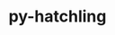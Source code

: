 ---
title: "py-hatchling"
layout: cache
categories: [package, develop-2023-05-14]
meta: {"versions": ["1.14.0"], "compilers": ["gcc@=11.1.0", "gcc@=11.3.0", "gcc@=7.3.1", "gcc@=7.5.0"], "oss": ["amzn2", "ubuntu18.04", "ubuntu20.04", "ubuntu22.04"], "platforms": ["linux"], "targets": ["aarch64", "neoverse_n1", "ppc64le", "x86_64_v3"], "stacks": ["aws-isc", "aws-isc-aarch64", "data-vis-sdk", "e4s", "e4s-power", "ml-linux-x86_64-cpu", "ml-linux-x86_64-cuda", "ml-linux-x86_64-rocm", "radiuss", "root"], "num_specs": 17, "num_specs_by_stack": {"root": 17, "aws-isc": 1, "ml-linux-x86_64-cuda": 1, "ml-linux-x86_64-cpu": 1, "ml-linux-x86_64-rocm": 1, "e4s-power": 3, "aws-isc-aarch64": 2, "e4s": 4, "data-vis-sdk": 4, "radiuss": 2}}
spec_details: [{"hash": "defgexgsltsjqx6mtrw4kx22cs37bteo", "compiler": "gcc@=7.3.1", "versions": ["1.14.0"], "os": "amzn2", "platform": "linux", "target": "x86_64_v3", "variants": ["build_system=python_pip"], "stacks": ["root", "aws-isc"], "size": "-", "tarball": "https://binaries.spack.io/releases/develop-2023-05-14/build_cache/linux-amzn2-x86_64_v3/gcc-7.3.1/py-hatchling-1.14.0/linux-amzn2-x86_64_v3-gcc-7.3.1-py-hatchling-1.14.0-defgexgsltsjqx6mtrw4kx22cs37bteo.spack"}, {"hash": "citfgde5jmkhoq7iyovqak3rxijlrruf", "compiler": "gcc@=11.3.0", "versions": ["1.14.0"], "os": "ubuntu22.04", "platform": "linux", "target": "x86_64_v3", "variants": ["build_system=python_pip"], "stacks": ["ml-linux-x86_64-cuda", "ml-linux-x86_64-cpu", "root", "ml-linux-x86_64-rocm"], "size": "-", "tarball": "https://binaries.spack.io/releases/develop-2023-05-14/build_cache/linux-ubuntu22.04-x86_64_v3/gcc-11.3.0/py-hatchling-1.14.0/linux-ubuntu22.04-x86_64_v3-gcc-11.3.0-py-hatchling-1.14.0-citfgde5jmkhoq7iyovqak3rxijlrruf.spack"}, {"hash": "hyrltxpqw5dk3iwtlprh2m7rtgssjxnf", "compiler": "gcc@=11.1.0", "versions": ["1.14.0"], "os": "ubuntu20.04", "platform": "linux", "target": "ppc64le", "variants": ["build_system=python_pip"], "stacks": ["root", "e4s-power"], "size": "-", "tarball": "https://binaries.spack.io/releases/develop-2023-05-14/build_cache/linux-ubuntu20.04-ppc64le/gcc-11.1.0/py-hatchling-1.14.0/linux-ubuntu20.04-ppc64le-gcc-11.1.0-py-hatchling-1.14.0-hyrltxpqw5dk3iwtlprh2m7rtgssjxnf.spack"}, {"hash": "i5qomoktf2gduhmhgknxf6hp5jmrt2vy", "compiler": "gcc@=7.3.1", "versions": ["1.14.0"], "os": "amzn2", "platform": "linux", "target": "aarch64", "variants": ["build_system=python_pip"], "stacks": ["root", "aws-isc-aarch64"], "size": "-", "tarball": "https://binaries.spack.io/releases/develop-2023-05-14/build_cache/linux-amzn2-aarch64/gcc-7.3.1/py-hatchling-1.14.0/linux-amzn2-aarch64-gcc-7.3.1-py-hatchling-1.14.0-i5qomoktf2gduhmhgknxf6hp5jmrt2vy.spack"}, {"hash": "deecgllfi3azqnrb7xbtxw4uew7gc6h6", "compiler": "gcc@=11.1.0", "versions": ["1.14.0"], "os": "ubuntu20.04", "platform": "linux", "target": "x86_64_v3", "variants": ["build_system=python_pip"], "stacks": ["e4s", "root"], "size": "-", "tarball": "https://binaries.spack.io/releases/develop-2023-05-14/build_cache/linux-ubuntu20.04-x86_64_v3/gcc-11.1.0/py-hatchling-1.14.0/linux-ubuntu20.04-x86_64_v3-gcc-11.1.0-py-hatchling-1.14.0-deecgllfi3azqnrb7xbtxw4uew7gc6h6.spack"}, {"hash": "ryh3ys4rurizlkfccdawcphvsxxkk26p", "compiler": "gcc@=7.3.1", "versions": ["1.14.0"], "os": "amzn2", "platform": "linux", "target": "neoverse_n1", "variants": ["build_system=python_pip"], "stacks": ["root", "aws-isc-aarch64"], "size": "-", "tarball": "https://binaries.spack.io/releases/develop-2023-05-14/build_cache/linux-amzn2-neoverse_n1/gcc-7.3.1/py-hatchling-1.14.0/linux-amzn2-neoverse_n1-gcc-7.3.1-py-hatchling-1.14.0-ryh3ys4rurizlkfccdawcphvsxxkk26p.spack"}, {"hash": "vfbpdbaopxw5kc42lgwowb5eaauogusb", "compiler": "gcc@=11.1.0", "versions": ["1.14.0"], "os": "ubuntu20.04", "platform": "linux", "target": "x86_64_v3", "variants": ["build_system=python_pip"], "stacks": ["data-vis-sdk", "root"], "size": "-", "tarball": "https://binaries.spack.io/releases/develop-2023-05-14/build_cache/linux-ubuntu20.04-x86_64_v3/gcc-11.1.0/py-hatchling-1.14.0/linux-ubuntu20.04-x86_64_v3-gcc-11.1.0-py-hatchling-1.14.0-vfbpdbaopxw5kc42lgwowb5eaauogusb.spack"}, {"hash": "7wjexgrjsqhcc43s3ljxrvhbo5j6u7g2", "compiler": "gcc@=11.1.0", "versions": ["1.14.0"], "os": "ubuntu20.04", "platform": "linux", "target": "x86_64_v3", "variants": ["build_system=python_pip"], "stacks": ["e4s", "root"], "size": "-", "tarball": "https://binaries.spack.io/releases/develop-2023-05-14/build_cache/linux-ubuntu20.04-x86_64_v3/gcc-11.1.0/py-hatchling-1.14.0/linux-ubuntu20.04-x86_64_v3-gcc-11.1.0-py-hatchling-1.14.0-7wjexgrjsqhcc43s3ljxrvhbo5j6u7g2.spack"}, {"hash": "zffu4e6cbfdhhp7mka7kezvlskdohuxi", "compiler": "gcc@=11.1.0", "versions": ["1.14.0"], "os": "ubuntu20.04", "platform": "linux", "target": "x86_64_v3", "variants": ["build_system=python_pip"], "stacks": ["data-vis-sdk", "root"], "size": "-", "tarball": "https://binaries.spack.io/releases/develop-2023-05-14/build_cache/linux-ubuntu20.04-x86_64_v3/gcc-11.1.0/py-hatchling-1.14.0/linux-ubuntu20.04-x86_64_v3-gcc-11.1.0-py-hatchling-1.14.0-zffu4e6cbfdhhp7mka7kezvlskdohuxi.spack"}, {"hash": "3s22fnfhdpttdo4mu5gdlgg4vvebjvm6", "compiler": "gcc@=11.1.0", "versions": ["1.14.0"], "os": "ubuntu20.04", "platform": "linux", "target": "ppc64le", "variants": ["build_system=python_pip"], "stacks": ["root", "e4s-power"], "size": "-", "tarball": "https://binaries.spack.io/releases/develop-2023-05-14/build_cache/linux-ubuntu20.04-ppc64le/gcc-11.1.0/py-hatchling-1.14.0/linux-ubuntu20.04-ppc64le-gcc-11.1.0-py-hatchling-1.14.0-3s22fnfhdpttdo4mu5gdlgg4vvebjvm6.spack"}, {"hash": "j7zd5c2q4lp3s3izorqn2oeygaqt6xoc", "compiler": "gcc@=11.1.0", "versions": ["1.14.0"], "os": "ubuntu20.04", "platform": "linux", "target": "x86_64_v3", "variants": ["build_system=python_pip"], "stacks": ["e4s", "root"], "size": "-", "tarball": "https://binaries.spack.io/releases/develop-2023-05-14/build_cache/linux-ubuntu20.04-x86_64_v3/gcc-11.1.0/py-hatchling-1.14.0/linux-ubuntu20.04-x86_64_v3-gcc-11.1.0-py-hatchling-1.14.0-j7zd5c2q4lp3s3izorqn2oeygaqt6xoc.spack"}, {"hash": "iswp4p2tdznfyv7yhsqyuzreafupgfrw", "compiler": "gcc@=7.5.0", "versions": ["1.14.0"], "os": "ubuntu18.04", "platform": "linux", "target": "x86_64_v3", "variants": ["build_system=python_pip"], "stacks": ["root", "radiuss"], "size": "-", "tarball": "https://binaries.spack.io/releases/develop-2023-05-14/build_cache/linux-ubuntu18.04-x86_64_v3/gcc-7.5.0/py-hatchling-1.14.0/linux-ubuntu18.04-x86_64_v3-gcc-7.5.0-py-hatchling-1.14.0-iswp4p2tdznfyv7yhsqyuzreafupgfrw.spack"}, {"hash": "yfosmdy4hsqwadapamryszavqhzxh7tv", "compiler": "gcc@=11.1.0", "versions": ["1.14.0"], "os": "ubuntu20.04", "platform": "linux", "target": "x86_64_v3", "variants": ["build_system=python_pip"], "stacks": ["e4s", "root"], "size": "-", "tarball": "https://binaries.spack.io/releases/develop-2023-05-14/build_cache/linux-ubuntu20.04-x86_64_v3/gcc-11.1.0/py-hatchling-1.14.0/linux-ubuntu20.04-x86_64_v3-gcc-11.1.0-py-hatchling-1.14.0-yfosmdy4hsqwadapamryszavqhzxh7tv.spack"}, {"hash": "m2gfrxtamje6jvlrbzp5cynmaqhnnhk5", "compiler": "gcc@=11.1.0", "versions": ["1.14.0"], "os": "ubuntu20.04", "platform": "linux", "target": "x86_64_v3", "variants": ["build_system=python_pip"], "stacks": ["data-vis-sdk", "root"], "size": "-", "tarball": "https://binaries.spack.io/releases/develop-2023-05-14/build_cache/linux-ubuntu20.04-x86_64_v3/gcc-11.1.0/py-hatchling-1.14.0/linux-ubuntu20.04-x86_64_v3-gcc-11.1.0-py-hatchling-1.14.0-m2gfrxtamje6jvlrbzp5cynmaqhnnhk5.spack"}, {"hash": "g6xblmjvhpfrvzo6tuneezmrnlufdyhj", "compiler": "gcc@=11.1.0", "versions": ["1.14.0"], "os": "ubuntu20.04", "platform": "linux", "target": "ppc64le", "variants": ["build_system=python_pip"], "stacks": ["root", "e4s-power"], "size": "-", "tarball": "https://binaries.spack.io/releases/develop-2023-05-14/build_cache/linux-ubuntu20.04-ppc64le/gcc-11.1.0/py-hatchling-1.14.0/linux-ubuntu20.04-ppc64le-gcc-11.1.0-py-hatchling-1.14.0-g6xblmjvhpfrvzo6tuneezmrnlufdyhj.spack"}, {"hash": "tfu2yhfjxhqlxmlnurfkqpar7bpydfbh", "compiler": "gcc@=11.1.0", "versions": ["1.14.0"], "os": "ubuntu20.04", "platform": "linux", "target": "x86_64_v3", "variants": ["build_system=python_pip"], "stacks": ["data-vis-sdk", "root"], "size": "-", "tarball": "https://binaries.spack.io/releases/develop-2023-05-14/build_cache/linux-ubuntu20.04-x86_64_v3/gcc-11.1.0/py-hatchling-1.14.0/linux-ubuntu20.04-x86_64_v3-gcc-11.1.0-py-hatchling-1.14.0-tfu2yhfjxhqlxmlnurfkqpar7bpydfbh.spack"}, {"hash": "mz7znrtb27m3zq62yqwr5rjalgqklpur", "compiler": "gcc@=7.5.0", "versions": ["1.14.0"], "os": "ubuntu18.04", "platform": "linux", "target": "x86_64_v3", "variants": ["build_system=python_pip"], "stacks": ["root", "radiuss"], "size": "-", "tarball": "https://binaries.spack.io/releases/develop-2023-05-14/build_cache/linux-ubuntu18.04-x86_64_v3/gcc-7.5.0/py-hatchling-1.14.0/linux-ubuntu18.04-x86_64_v3-gcc-7.5.0-py-hatchling-1.14.0-mz7znrtb27m3zq62yqwr5rjalgqklpur.spack"}]
---